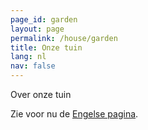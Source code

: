 ```yaml
---
page_id: garden
layout: page
permalink: /house/garden
title: Onze tuin
lang: nl
nav: false
---
```


Over onze tuin

Zie voor nu de <a href="/ejb/en-us/house/garden.html">Engelse pagina</a>.
